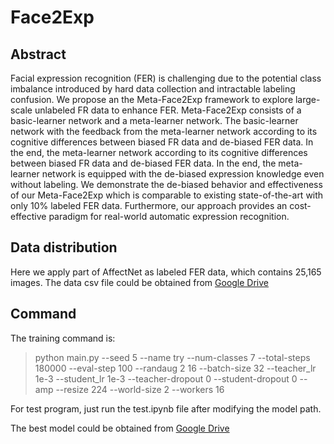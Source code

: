 # Face2Exp
## Abstract
Facial expression recognition (FER) is challenging due to the potential class imbalance introduced by hard data collection and intractable labeling confusion.  We propose an the Meta-Face2Exp framework to explore large-scale unlabeled FR data to enhance FER.  Meta-Face2Exp consists of a basic-learner network and a meta-learner network. The basic-learner network with the feedback from the meta-learner network according to its cognitive differences between biased FR data and de-biased FER data. In the end, the meta-learner network according to its cognitive differences between biased FR data and de-biased FER data. In the end, the meta-learner network is equipped with the de-biased expression knowledge even without labeling. We demonstrate the de-biased behavior and effectiveness of our Meta-Face2Exp which is comparable to existing state-of-the-art with only 10% labeled FER data. Furthermore, our approach provides an cost-effective paradigm for real-world automatic expression recognition.
## Data distribution
Here we apply part of AffectNet as labeled FER data, which contains 25,165 images. The data csv file could be obtained from [Google Drive](https://drive.google.com/file/d/1FnZMBtiSiWrCX4lt7xav14GXAoGUpMQZ/view?usp=sharing) 
## Command
The training command is:
> python main.py --seed 5 --name try --num-classes 7 --total-steps 180000 --eval-step 100 --randaug 2 16 --batch-size 32 --teacher_lr 1e-3 --student_lr 1e-3 --teacher-dropout 0 --student-dropout 0 --amp --resize 224 --world-size 2 --workers 16

For test program, just run the test.ipynb file after modifying the model path.

The best model could be obtained from [Google Drive](https://drive.google.com/file/d/116e1WILkG4RKjwol5OyczaROYsKja9CP/view?usp=sharing)

